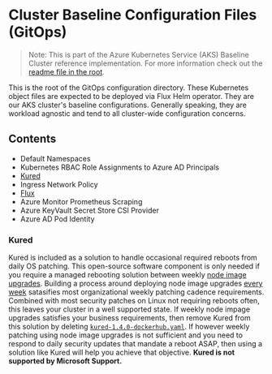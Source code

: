 # Cluster Baseline Configuration Files (GitOps)

> Note: This is part of the Azure Kubernetes Service (AKS) Baseline Cluster reference implementation. For more information check out the [readme file in the root](../README.md).

This is the root of the GitOps configuration directory. These Kubernetes object files are expected to be deployed via Flux Helm operator. They are our AKS cluster's baseline configurations. Generally speaking, they are workload agnostic and tend to all cluster-wide configuration concerns.

## Contents

* Default Namespaces
* Kubernetes RBAC Role Assignments to Azure AD Principals
* [Kured](#kured)
* Ingress Network Policy
* [Flux](../cluster-baseline-settings/flux/README.md)
* Azure Monitor Prometheus Scraping
* Azure KeyVault Secret Store CSI Provider
* Azure AD Pod Identity


### Kured

Kured is included as a solution to handle occasional required reboots from daily OS patching. This open-source software component is only needed if you require a managed rebooting solution between weekly [node image upgrades](https://docs.microsoft.com/azure/aks/node-image-upgrade). Building a process around deploying node image upgrades [every week](https://github.com/Azure/AKS/releases) satasifies most organizational weekly patching cadence requirements. Combined with most security patches on Linux not requiring reboots often, this leaves your cluster in a well supported state. If weekly node impage upgrades satisfies your business requirements, then remove Kured from this solution by deleting [`kured-1.4.0-dockerhub.yaml`](./kured-1.4.0-dockerhub.yaml). If however weekly patching using node image upgrades is not sufficient and you need to respond to daily security updates that mandate a reboot ASAP, then using a solution like Kured will help you achieve that objective. **Kured is not supported by Microsoft Support.**
